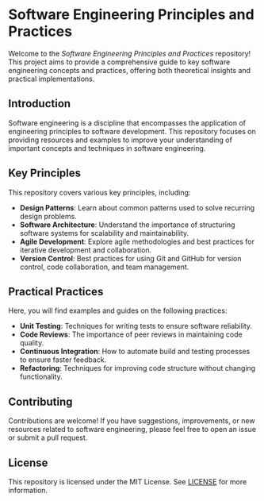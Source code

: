 # Software Engineering Principles and Practices

Welcome to the *Software Engineering Principles and Practices* repository! This project aims to provide a comprehensive guide to key software engineering concepts and practices, offering both theoretical insights and practical implementations.

## Introduction
Software engineering is a discipline that encompasses the application of engineering principles to software development. This repository focuses on providing resources and examples to improve your understanding of important concepts and techniques in software engineering.

## Key Principles
This repository covers various key principles, including:
- **Design Patterns**: Learn about common patterns used to solve recurring design problems.
- **Software Architecture**: Understand the importance of structuring software systems for scalability and maintainability.
- **Agile Development**: Explore agile methodologies and best practices for iterative development and collaboration.
- **Version Control**: Best practices for using Git and GitHub for version control, code collaboration, and team management.

## Practical Practices
Here, you will find examples and guides on the following practices:
- **Unit Testing**: Techniques for writing tests to ensure software reliability.
- **Code Reviews**: The importance of peer reviews in maintaining code quality.
- **Continuous Integration**: How to automate build and testing processes to ensure faster feedback.
- **Refactoring**: Techniques for improving code structure without changing functionality.

## Contributing
Contributions are welcome! If you have suggestions, improvements, or new resources related to software engineering, please feel free to open an issue or submit a pull request.

## License
This repository is licensed under the MIT License. See [LICENSE](LICENSE) for more information.
